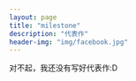 ```yaml
---
layout: page
title: "milestone"
description: "代表作"
header-img: "img/facebook.jpg"
---
```


对不起，我还没有写好代表作:D

